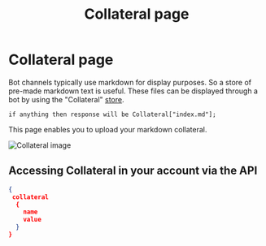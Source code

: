 ﻿---
title: Collateral page
description: Adding collateral to bots.
output:
  html_document:
    toc: true
    toc_float: true
---

Collateral page
======
Bot channels typically use markdown for display purposes. So a store of pre-made markdown text is useful.
These files can be displayed through a bot by using the "Collateral" [store](./stores).
```darl
if anything then response will be Collateral["index.md"];
```


This page enables you to upload your markdown collateral.

![Collateral image](/images/collateral.png)

## Accessing Collateral in your account via the API
```json
{
 collateral
  {
    name
    value
  }
}
```


